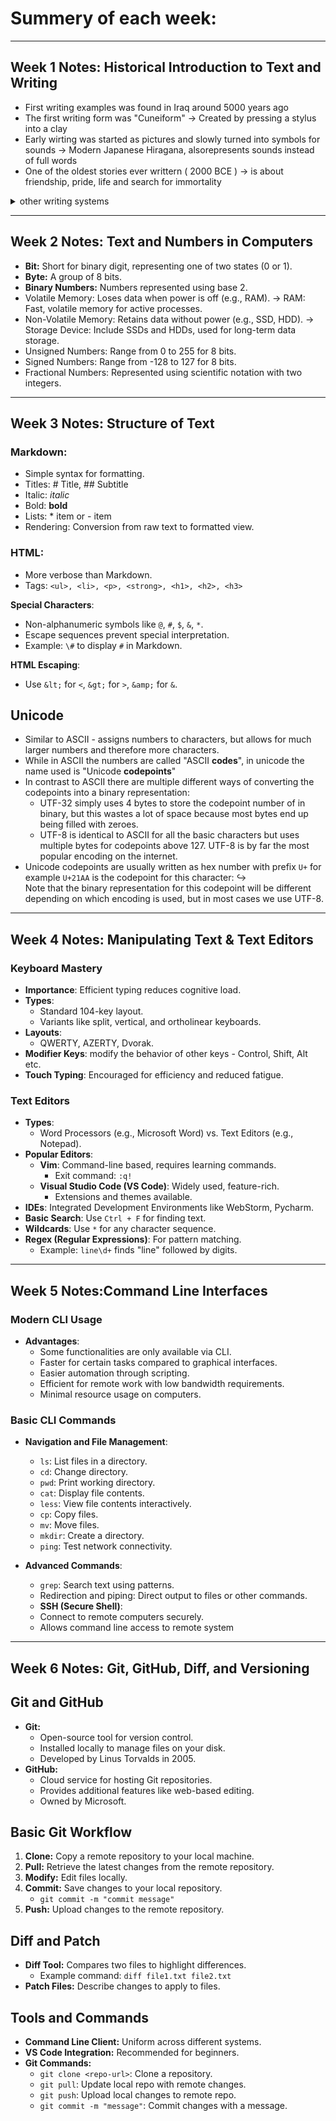 # Summery of each week:

---

## Week 1 Notes: Historical Introduction to Text and Writing

- First writing examples was found in Iraq around 5000 years ago
- The first writing form was "Cuneiform" -> Created by pressing a stylus into a clay
- Early wirting was started as pictures and slowly turned into symbols for sounds ->  Modern Japanese Hiragana, alsorepresents sounds instead of full words
- One of the oldest stories ever writtern ( 2000 BCE ) -> is about friendship, pride, life and search for immortality

<details>
<summary>other writing systems  </summary>

- **Chinese characters** (still used today)
- **Mesoamerican writing** (like the Maya glyphs)
- **Indian Brahmi script** (may have been influenced by other writing systems)
- **Later writing systems:** Korean Hangul, Inuktitut syllabics

</details>

---

## Week 2 Notes: Text and Numbers in Computers

- **Bit:** Short for binary digit, representing one of two states (0 or 1).
- **Byte:** A group of 8 bits.
- **Binary Numbers:** Numbers represented using base 2.
- Volatile Memory: Loses data when power is off (e.g., RAM). -> RAM: Fast, volatile memory for active processes.
- Non-Volatile Memory: Retains data without power (e.g., SSD, HDD). -> Storage Device: Include SSDs and HDDs, used for long-term data storage.
- Unsigned Numbers: Range from 0 to 255 for 8 bits.
- Signed Numbers: Range from -128 to 127 for 8 bits.
- Fractional Numbers: Represented using scientific notation with two integers.

---

## Week 3 Notes: Structure of Text

### Markdown:

- Simple syntax for formatting.
- Titles: # Title, ## Subtitle
- Italic: _italic_
- Bold: **bold**
- Lists: * item or - item
- Rendering: Conversion from raw text to formatted view.

### HTML:

- More verbose than Markdown.
- Tags: `<ul>, <li>, <p>, <strong>, <h1>, <h2>, <h3>`



**Special Characters**:  
  - Non-alphanumeric symbols like `@`, `#`, `$`, `&`, `*`.  
  - Escape sequences prevent special interpretation.  
  - Example: `\#` to display `#` in Markdown.  
    
**HTML Escaping**:  
  - Use `&lt;` for `<`, `&gt;` for `>`, `&amp;` for `&`.


## Unicode
- Similar to ASCII - assigns numbers to characters, but allows for much larger numbers and therefore more characters.
- While in ASCII the numbers are called "ASCII **codes**", in unicode the name used is "Unicode **codepoints**"
- In contrast to ASCII there are multiple different ways of converting the codepoints into a binary representation:
  - UTF-32 simply uses 4 bytes to store the codepoint number of in binary, but this wastes a lot of space because most bytes end up being filled with zeroes.
  - UTF-8 is identical to ASCII for all the basic characters but uses multiple bytes for codepoints above 127. UTF-8 is by far the most popular encoding on the internet.
- Unicode codepoints are usually written as hex number with prefix `U+` for example `U+21AA` is the codepoint for this character: ↪  
Note that the binary representation for this codepoint will be different depending on which encoding is used, but in most cases we use UTF-8.

---

## Week 4 Notes: Manipulating Text & Text Editors

### Keyboard Mastery  
- **Importance**: Efficient typing reduces cognitive load.  
- **Types**:  
  - Standard 104-key layout.  
  - Variants like split, vertical, and ortholinear keyboards.  
- **Layouts**:  
  - QWERTY, AZERTY, Dvorak.  
- **Modifier Keys**: modify the behavior of other keys - Control, Shift, Alt etc.
- **Touch Typing**: Encouraged for efficiency and reduced fatigue.

### Text Editors  
- **Types**:  
  - Word Processors (e.g., Microsoft Word) vs. Text Editors (e.g., Notepad).  
- **Popular Editors**:  
  - **Vim**: Command-line based, requires learning commands.  
    - Exit command: `:q!`  
  - **Visual Studio Code (VS Code)**: Widely used, feature-rich.  
    - Extensions and themes available.  
- **IDEs**: Integrated Development Environments like WebStorm, Pycharm.
- **Basic Search**: Use `Ctrl + F` for finding text.
- **Wildcards**: Use `*` for any character sequence.  
- **Regex (Regular Expressions)**: For pattern matching.  
    - Example: `line\d+` finds "line" followed by digits.  

---

## Week 5 Notes:Command Line Interfaces
### Modern CLI Usage  
- **Advantages**:  
  - Some functionalities are only available via CLI.  
  - Faster for certain tasks compared to graphical interfaces.  
  - Easier automation through scripting.  
  - Efficient for remote work with low bandwidth requirements.  
  - Minimal resource usage on computers.  
   
### Basic CLI Commands  
- **Navigation and File Management**:  
  - `ls`: List files in a directory.  
  - `cd`: Change directory.  
  - `pwd`: Print working directory.  
  - `cat`: Display file contents.  
  - `less`: View file contents interactively.  
  - `cp`: Copy files.  
  - `mv`: Move files.  
  - `mkdir`: Create a directory.  
  - `ping`: Test network connectivity.  
   
- **Advanced Commands**:  
  - `grep`: Search text using patterns.  
  - Redirection and piping: Direct output to files or other commands.
  - **SSH (Secure Shell)**:  
  - Connect to remote computers securely.  
  - Allows command line access to remote system

--- 
## Week 6 Notes: Git, GitHub, Diff, and Versioning

## Git and GitHub  
- **Git:**  
  - Open-source tool for version control.  
  - Installed locally to manage files on your disk.  
  - Developed by Linus Torvalds in 2005.  
- **GitHub:**  
  - Cloud service for hosting Git repositories.  
  - Provides additional features like web-based editing.  
  - Owned by Microsoft.  

     
## Basic Git Workflow  
1. **Clone:** Copy a remote repository to your local machine.  
2. **Pull:** Retrieve the latest changes from the remote repository.  
3. **Modify:** Edit files locally.  
4. **Commit:** Save changes to your local repository.  
   - `git commit -m "commit message"`  
5. **Push:** Upload changes to the remote repository.  
   
## Diff and Patch  
- **Diff Tool:** Compares two files to highlight differences.  
  - Example command: `diff file1.txt file2.txt`  
- **Patch Files:** Describe changes to apply to files.  

## Tools and Commands  
- **Command Line Client:** Uniform across different systems.  
- **VS Code Integration:** Recommended for beginners.  
- **Git Commands:**  
  - `git clone <repo-url>`: Clone a repository.  
  - `git pull`: Update local repo with remote changes.  
  - `git push`: Upload local changes to remote repo.  
  - `git commit -m "message"`: Commit changes with a message.

